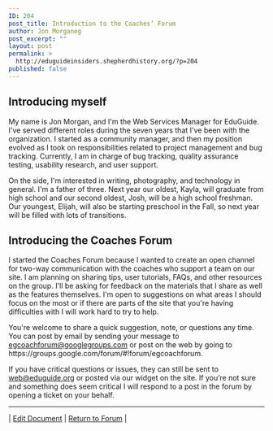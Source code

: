 ```yaml
---
ID: 204
post_title: Introduction to the Coaches’ Forum
author: Jon Morganeg
post_excerpt: ""
layout: post
permalink: >
  http://eduguideinsiders.shepherdhistory.org/?p=204
published: false
---
```

<h2>Introducing myself</h2>
<p>My name is Jon Morgan, and I'm the Web Services Manager for EduGuide. I've served different roles during the seven years that I've been with the organization. I started as a community manager, and then my position evolved as I took on responsibilities related to project management and bug tracking. Currently, I am in charge of bug tracking, quality assurance testing, usability research, and user support.</p>
<p></p>
<p>On the side, I'm interested in writing, photography, and technology in general. I'm a father of three. Next year our oldest, Kayla, will graduate from high school and our second oldest, Josh, will be a high school freshman. Our youngest, Elijah, will also be starting preschool in the Fall, so next year will be filled with lots of transitions.</p>
<h2>Introducing the Coaches Forum</h2>
<p>I started the Coaches Forum because I wanted to create an open channel for two-way communication with the coaches who support a team on our site. I am planning on sharing tips, user tutorials, FAQs, and other resources on the group. I'll be asking for feedback on the materials that I share as well as the features themselves. I'm open to suggestions on what areas I should focus on the most or if there are parts of the site that you're having difficulties with I will work hard to try to help.</p>
<p></p>
<p>You're welcome to share a quick suggestion, note, or questions any time. You can post by email by sending your message to <a href="mailto:egcoachforum@googlegroups.com">egcoachforum@googlegroups.com</a> or post on the web by going to https://groups.google.com/forum/#!forum/egcoachforum.</p>
<p></p>
<p>If you have critical questions or issues, they can still be sent to <a href="mailto:web@eduguide.org">web@eduguide.org</a> or posted via our widget on the site. If you’re not sure and something does seem critical I will respond to a post in the forum by opening a ticket on your behalf.</p>
<p></p>
<p><hr></p>
<p>| <a href="https://docs.google.com/document/d/1Gbd6hAPqtqJGkE2weyTqSsWKH8VnoMrxhmvLmyja97o/edit?usp=sharing">Edit Document</a> | <a href="https://groups.google.com/forum/#!forum/egcoachforum">Return to Forum</a> |</p>